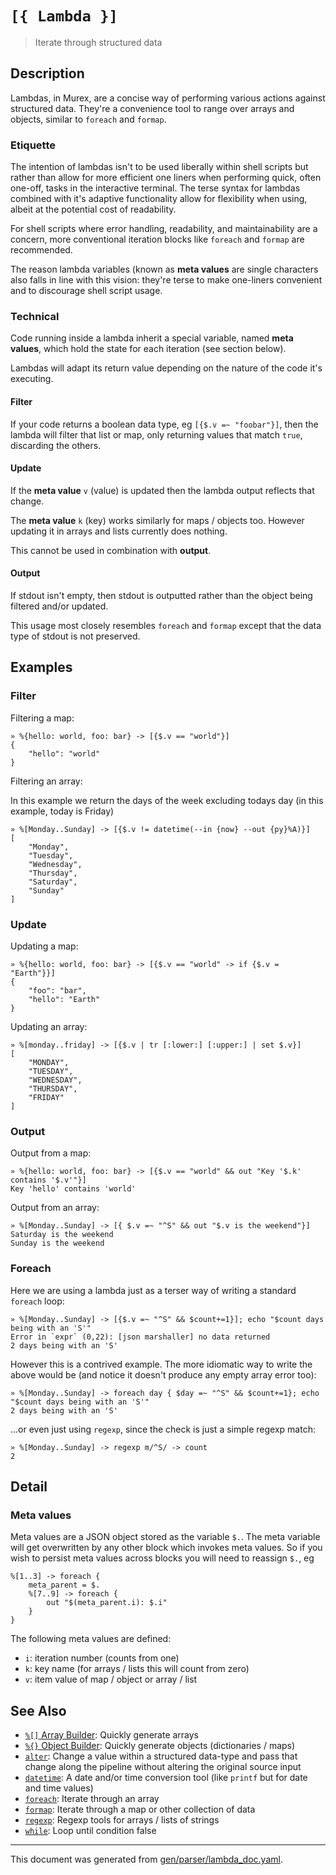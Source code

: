# `[{ Lambda }]`

> Iterate through structured data

## Description

Lambdas, in Murex, are a concise way of performing various actions against
structured data. They're a convenience tool to range over arrays and objects,
similar to `foreach` and `formap`.

### Etiquette

The intention of lambdas isn't to be used liberally within shell scripts but
rather than allow for more efficient one liners when performing quick, often
one-off, tasks in the interactive terminal. The terse syntax for lambdas
combined with it's adaptive functionality allow for flexibility when using,
albeit at the potential cost of readability.

For shell scripts where error handling, readability, and maintainability are a
concern, more conventional iteration blocks like `foreach` and `formap` are
recommended.

The reason lambda variables (known as **meta values** are single characters
also falls in line with this vision: they're terse to make one-liners
convenient and to discourage shell script usage.

### Technical

Code running inside a lambda inherit a special variable, named **meta values**,
which hold the state for each iteration (see section below).

Lambdas will adapt its return value depending on the nature of the code it's
executing.

#### Filter

If your code returns a boolean data type, eg `[{$.v =~ "foobar"}]`, then the
lambda will filter that list or map, only returning values that match `true`,
discarding the others.

#### Update

If the **meta value** `v` (value) is updated then the lambda output reflects
that change.

The **meta value** `k` (key) works similarly for maps / objects too. However
updating it in arrays and lists currently does nothing.

This cannot be used in combination with **output**.

#### Output

If stdout isn't empty, then stdout is outputted rather than the object being
filtered and/or updated.

This usage most closely resembles `foreach` and `formap` except that the data
type of stdout is not preserved.



## Examples

### Filter

Filtering a map:

```
» %{hello: world, foo: bar} -> [{$.v == "world"}]
{
    "hello": "world"
}
```

Filtering an array:

In this example we return the days of the week excluding todays day (in this
example, today is Friday)

```
» %[Monday..Sunday] -> [{$.v != datetime(--in {now} --out {py}%A)}]
[
    "Monday",
    "Tuesday",
    "Wednesday",
    "Thursday",
    "Saturday",
    "Sunday"
]
```

### Update

Updating a map:

```
» %{hello: world, foo: bar} -> [{$.v == "world" -> if {$.v = "Earth"}}]
{
    "foo": "bar",
    "hello": "Earth"
}
```

Updating an array:

```
» %[monday..friday] -> [{$.v | tr [:lower:] [:upper:] | set $.v}]
[
    "MONDAY",
    "TUESDAY",
    "WEDNESDAY",
    "THURSDAY",
    "FRIDAY"
]
```

### Output

Output from a map:

```
» %{hello: world, foo: bar} -> [{$.v == "world" && out "Key '$.k' contains '$.v'"}]
Key 'hello' contains 'world'
```

Output from an array:

```
» %[Monday..Sunday] -> [{ $.v =~ "^S" && out "$.v is the weekend"}]
Saturday is the weekend
Sunday is the weekend
```

### Foreach

Here we are using a lambda just as a terser way of writing a standard `foreach`
loop:

```
» %[Monday..Sunday] -> [{$.v =~ "^S" && $count+=1}]; echo "$count days being with an 'S'"
Error in `expr` (0,22): [json marshaller] no data returned
2 days being with an 'S'
```

However this is a contrived example. The more idiomatic way to write the above
would be (and notice it doesn't produce any empty array error too):

```
» %[Monday..Sunday] -> foreach day { $day =~ "^S" && $count+=1}; echo "$count days being with an 'S'"
2 days being with an 'S'
```

...or even just using `regexp`, since the check is just a simple regexp match:

```
» %[Monday..Sunday] -> regexp m/^S/ -> count
2
```

## Detail

### Meta values

Meta values are a JSON object stored as the variable `$.`. The meta variable
will get overwritten by any other block which invokes meta values. So if you
wish to persist meta values across blocks you will need to reassign `$.`, eg

```
%[1..3] -> foreach {
    meta_parent = $.
    %[7..9] -> foreach {
        out "$(meta_parent.i): $.i"
    }
}
```

The following meta values are defined:

* `i`: iteration number (counts from one)
* `k`: key name (for arrays / lists this will count from zero)
* `v`: item value of map / object or array / list

## See Also

* [`%[]` Array Builder](../parser/create-array.md):
  Quickly generate arrays
* [`%{}` Object Builder](../parser/create-object.md):
  Quickly generate objects (dictionaries / maps)
* [`alter`](../commands/alter.md):
  Change a value within a structured data-type and pass that change along the pipeline without altering the original source input
* [`datetime`](../commands/datetime.md):
  A date and/or time conversion tool (like `printf` but for date and time values)
* [`foreach`](../commands/foreach.md):
  Iterate through an array
* [`formap`](../commands/formap.md):
  Iterate through a map or other collection of data
* [`regexp`](../commands/regexp.md):
  Regexp tools for arrays / lists of strings
* [`while`](../commands/while.md):
  Loop until condition false

<hr/>

This document was generated from [gen/parser/lambda_doc.yaml](https://github.com/lmorg/murex/blob/master/gen/parser/lambda_doc.yaml).